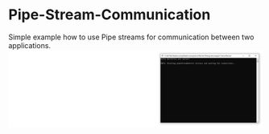 # Pipe-Stream-Communication
Simple example how to use Pipe streams for communication between two applications.
![](PipeClient.gif)
